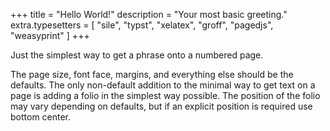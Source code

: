+++
title = "Hello World!"
description = "Your most basic greeting."
extra.typesetters = [ "sile", "typst", "xelatex", "groff", "pagedjs", "weasyprint" ]
+++

Just the simplest way to get a phrase onto a numbered page.

The page size, font face, margins, and everything else should be the defaults.
The only non-default addition to the minimal way to get text on a page is adding a folio in the simplest way possible.
The position of the folio may vary depending on defaults, but if an explicit position is required use bottom center.
